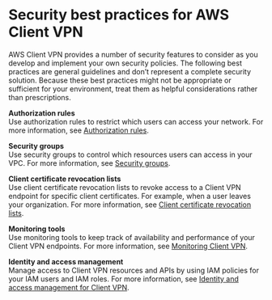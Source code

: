 # Security best practices for AWS Client VPN<a name="security-best-practices"></a>

AWS Client VPN provides a number of security features to consider as you develop and implement your own security policies\. The following best practices are general guidelines and don’t represent a complete security solution\. Because these best practices might not be appropriate or sufficient for your environment, treat them as helpful considerations rather than prescriptions\.

**Authorization rules**  
Use authorization rules to restrict which users can access your network\. For more information, see [Authorization rules](cvpn-working-rules.md)\.

**Security groups**  
Use security groups to control which resources users can access in your VPC\. For more information, see [Security groups](client-authorization.md#security-groups)\.

**Client certificate revocation lists**  
Use client certificate revocation lists to revoke access to a Client VPN endpoint for specific client certificates\. For example, when a user leaves your organization\. For more information, see [Client certificate revocation lists](cvpn-working-certificates.md)\.

**Monitoring tools**  
Use monitoring tools to keep track of availability and performance of your Client VPN endpoints\. For more information, see [Monitoring Client VPN](monitoring-overview.md)\.

**Identity and access management**  
Manage access to Client VPN resources and APIs by using IAM policies for your IAM users and IAM roles\. For more information, see [Identity and access management for Client VPN](cvpn-authentication.md)\.